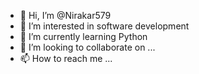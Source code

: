 - 👋 Hi, I’m @Nirakar579
- 👀 I’m interested in software development 
- 🌱 I’m currently learning Python
- 💞️ I’m looking to collaborate on ...
- 📫 How to reach me ...

<!---
Nirakar579/Nirakar579 is a ✨ special ✨ repository because its `README.md` (this file) appears on your GitHub profile.
You can click the Preview link to take a look at your changes.
--->
